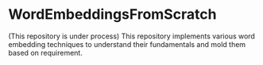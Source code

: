 # WordEmbeddingsFromScratch

(This repository is under process)
This repository implements various word embedding techniques to understand their fundamentals and mold them based on requirement.
